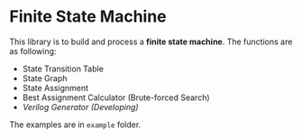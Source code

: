 # Finite State Machine

This library is to build and process a **finite state machine**. The functions are as following:
- State Transition Table
- State Graph
- State Assignment
- Best Assignment Calculator (Brute-forced Search)
- *Verilog Generator (Developing)*

The examples are in `example` folder.